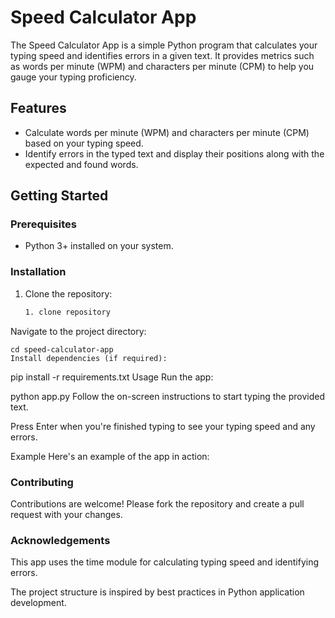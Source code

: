 # Speed Calculator App

The Speed Calculator App is a simple Python program that calculates your typing speed and identifies errors in a given text. It provides metrics such as words per minute (WPM) and characters per minute (CPM) to help you gauge your typing proficiency.

## Features

- Calculate words per minute (WPM) and characters per minute (CPM) based on your typing speed.
- Identify errors in the typed text and display their positions along with the expected and found words.

## Getting Started

### Prerequisites

- Python 3+ installed on your system.

### Installation

1. Clone the repository:

   ```bash
   1. clone repository
Navigate to the project directory:

    cd speed-calculator-app
    Install dependencies (if required):


pip install -r requirements.txt
Usage
Run the app:

python app.py
Follow the on-screen instructions to start typing the provided text.

Press Enter when you're finished typing to see your typing speed and any errors.

Example
Here's an example of the app in action:


### Contributing

Contributions are welcome! Please fork the repository and create a pull request with your changes.


### Acknowledgements
This app uses the time module for calculating typing speed and identifying errors.

The project structure is inspired by best practices in Python application development.